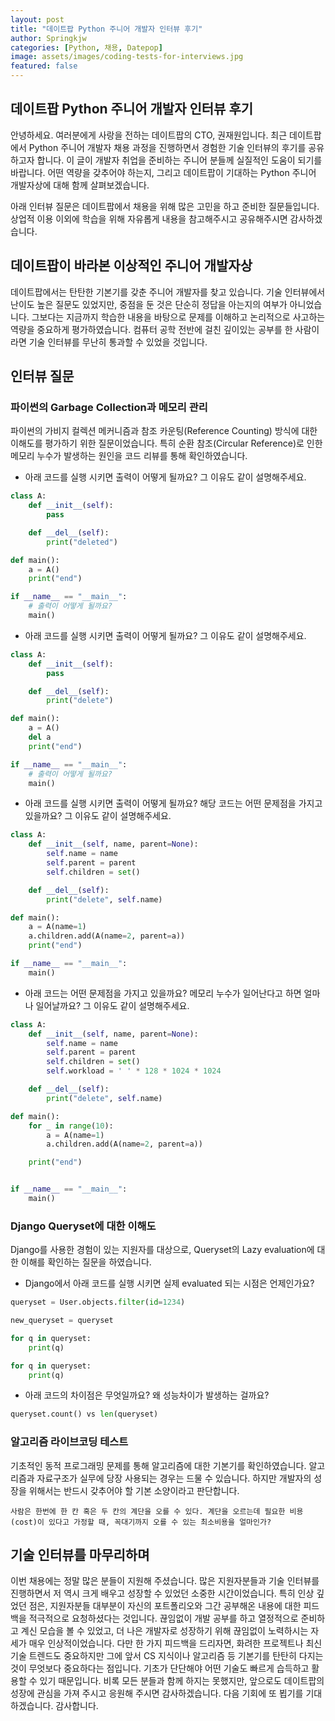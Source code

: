 ```yaml
---
layout: post
title: "데이트팝 Python 주니어 개발자 인터뷰 후기"
author: Springkjw
categories: [Python, 채용, Datepop]
image: assets/images/coding-tests-for-interviews.jpg
featured: false
---
```


## 데이트팝 Python 주니어 개발자 인터뷰 후기

안녕하세요. 여러분에게 사랑을 전하는 데이트팝의 CTO, 권재원입니다.
최근 데이트팝에서 Python 주니어 개발자 채용 과정을 진행하면서 경험한 기술 인터뷰의 후기를 공유하고자 합니다. 이 글이 개발자 취업을 준비하는 주니어 분들께 실질적인 도움이 되기를 바랍니다. 어떤 역량을 갖추어야 하는지, 그리고 데이트팝이 기대하는 Python 주니어 개발자상에 대해 함께 살펴보겠습니다.

아래 인터뷰 질문은 데이트팝에서 채용을 위해 많은 고민을 하고 준비한 질문들입니다. 상업적 이용 이외에 학습을 위해 자유롭게 내용을 참고해주시고 공유해주시면 감사하겠습니다.

## 데이트팝이 바라본 이상적인 주니어 개발자상

데이트팝에서는 탄탄한 기본기를 갖춘 주니어 개발자를 찾고 있습니다. 기술 인터뷰에서 난이도 높은 질문도 있었지만, 중점을 둔 것은 단순히 정답을 아는지의 여부가 아니었습니다. 그보다는 지금까지 학습한 내용을 바탕으로 문제를 이해하고 논리적으로 사고하는 역량을 중요하게 평가하였습니다. 컴퓨터 공학 전반에 걸친 깊이있는 공부를 한 사람이라면 기술 인터뷰를 무난히 통과할 수 있었을 것입니다.

## 인터뷰 질문

### 파이썬의 Garbage Collection과 메모리 관리

파이썬의 가비지 컬렉션 메커니즘과 참조 카운팅(Reference Counting) 방식에 대한 이해도를 평가하기 위한 질문이었습니다. 특히 순환 참조(Circular Reference)로 인한 메모리 누수가 발생하는 원인을 코드 리뷰를 통해 확인하였습니다.

- 아래 코드를 실행 시키면 출력이 어떻게 될까요? 그 이유도 같이 설명해주세요.

```python
class A:
    def __init__(self):
        pass

    def __del__(self):
        print("deleted")

def main():
    a = A()
    print("end")

if __name__ == "__main__":
    # 출력이 어떻게 될까요?
    main()
```

- 아래 코드를 실행 시키면 출력이 어떻게 될까요? 그 이유도 같이 설명해주세요.

```python
class A:
    def __init__(self):
        pass

    def __del__(self):
        print("delete")

def main():
    a = A()
    del a
    print("end")

if __name__ == "__main__":
    # 출력이 어떻게 될까요?
    main()
```

- 아래 코드를 실행 시키면 출력이 어떻게 될까요? 해당 코드는 어떤 문제점을 가지고 있을까요? 그 이유도 같이 설명해주세요.

```python
class A:
    def __init__(self, name, parent=None):
        self.name = name
        self.parent = parent
        self.children = set()

    def __del__(self):
        print("delete", self.name)

def main():
    a = A(name=1)
    a.children.add(A(name=2, parent=a))
    print("end")

if __name__ == "__main__":
    main()
```

- 아래 코드는 어떤 문제점을 가지고 있을까요? 메모리 누수가 일어난다고 하면 얼마나 일어날까요? 그 이유도 같이 설명해주세요.

```python
class A:
    def __init__(self, name, parent=None):
        self.name = name
        self.parent = parent
        self.children = set()
        self.workload = ' ' * 128 * 1024 * 1024

    def __del__(self):
        print("delete", self.name)

def main():
    for _ in range(10):
        a = A(name=1)
        a.children.add(A(name=2, parent=a))

    print("end")


if __name__ == "__main__":
    main()
```

### Django Queryset에 대한 이해도

Django를 사용한 경험이 있는 지원자를 대상으로, Queryset의 Lazy evaluation에 대한 이해를 확인하는 질문을 하였습니다.

- Django에서 아래 코드를 실행 시키면 실제 evaluated 되는 시점은 언제인가요?

```python
queryset = User.objects.filter(id=1234)

new_queryset = queryset

for q in queryset:
    print(q)

for q in queryset:
    print(q)
```

- 아래 코드의 차이점은 무엇일까요? 왜 성능차이가 발생하는 걸까요?

```python
queryset.count() vs len(queryset)
```

### 알고리즘 라이브코딩 테스트

기초적인 동적 프로그래밍 문제를 통해 알고리즘에 대한 기본기를 확인하였습니다. 알고리즘과 자료구조가 실무에 당장 사용되는 경우는 드물 수 있습니다. 하지만 개발자의 성장을 위해서는 반드시 갖추어야 할 기본 소양이라고 판단합니다.

```
사람은 한번에 한 칸 혹은 두 칸의 계단을 오를 수 있다. 계단을 오르는데 필요한 비용(cost)이 있다고 가정할 때, 꼭대기까지 오를 수 있는 최소비용을 얼마인가?
```

## 기술 인터뷰를 마무리하며

이번 채용에는 정말 많은 분들이 지원해 주셨습니다. 많은 지원자분들과 기술 인터뷰를 진행하면서 저 역시 크게 배우고 성장할 수 있었던 소중한 시간이었습니다. 특히 인상 깊었던 점은, 지원자분들 대부분이 자신의 포트폴리오와 그간 공부해온 내용에 대한 피드백을 적극적으로 요청하셨다는 것입니다. 끊임없이 개발 공부를 하고 열정적으로 준비하고 계신 모습을 볼 수 있었고, 더 나은 개발자로 성장하기 위해 끊임없이 노력하시는 자세가 매우 인상적이었습니다.
다만 한 가지 피드백을 드리자면, 화려한 프로젝트나 최신 기술 트렌드도 중요하지만 그에 앞서 CS 지식이나 알고리즘 등 기본기를 탄탄히 다지는 것이 무엇보다 중요하다는 점입니다. 기초가 단단해야 어떤 기술도 빠르게 습득하고 활용할 수 있기 때문입니다. 비록 모든 분들과 함께 하지는 못했지만, 앞으로도 데이트팝의 성장에 관심을 가져 주시고 응원해 주시면 감사하겠습니다. 다음 기회에 또 뵙기를 기대하겠습니다. 감사합니다.
